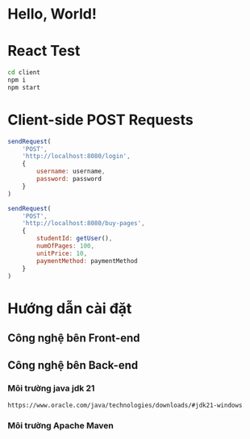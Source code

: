 # Hello, World!

# React Test

```bash
cd client 
npm i
npm start
```

# Client-side POST Requests

```js
sendRequest(
    'POST',
    'http://localhost:8080/login',
    {
        username: username,
        password: password
    }
)

sendRequest(
    'POST',
    'http://localhost:8080/buy-pages',
    {
        studentId: getUser(),
        numOfPages: 100,
        unitPrice: 10,
        paymentMethod: paymentMethod
    }
)
```
# Hướng dẫn cài đặt
## Công nghệ bên Front-end

## Công nghệ bên Back-end
### Môi trường java jdk 21
```url
https://www.oracle.com/java/technologies/downloads/#jdk21-windows
```
### Môi trường Apache Maven
